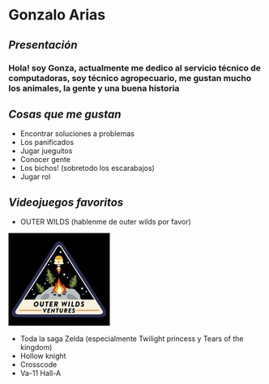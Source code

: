 # **Gonzalo Arias**

##  *Presentación*
### Hola! soy Gonza, actualmente me dedico al servicio técnico de computadoras, soy técnico agropecuario, me gustan mucho los animales, la gente y una buena historia

## *Cosas que me gustan*
- Encontrar soluciones a problemas
- Los panificados
- Jugar jueguitos
- Conocer gente
- Los bichos! (sobretodo los escarabajos)
- Jugar rol

## *Videojuegos favoritos*
- OUTER WILDS (hablenme de outer wilds por favor)

![Outerwilds](outerwilds1.jpg)

- Toda la saga Zelda (especialmente Twilight princess y Tears of the kingdom)
- Hollow knight
- Crosscode
- Va-11 Hall-A

